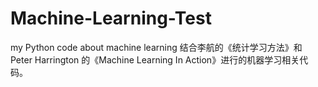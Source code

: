 # Machine-Learning-Test
my Python code about machine learning
结合李航的《统计学习方法》和 Peter Harrington 的《Machine Learning In Action》进行的机器学习相关代码。
